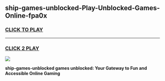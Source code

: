 
## ship-games-unblocked-Play-Unblocked-Games-Online-fpa0x
<h3>
<a href="https://premium76.site?title=ship-games-unblocked&ref=25A">CLICK TO PLAY</a></h3>
<hr>

<h3>
<a href="https://premium76.site?title=ship-games-unblocked&ref=25A">CLICK 2 PLAY</a>
  
</h3>

<a href="https://premium76.site?title=ship-games-unblocked&ref=25A"><img src="https://clearcache.store/games.png"></a>


**ship-games-unblocked games unblocked: Your Gateway to Fun and Accessible Online Gaming**
